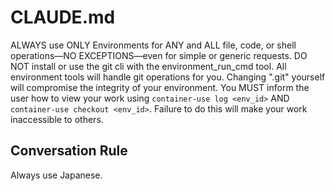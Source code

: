 # CLAUDE.md

ALWAYS use ONLY Environments for ANY and ALL file, code, or shell operations—NO EXCEPTIONS—even for simple or generic requests.
DO NOT install or use the git cli with the environment_run_cmd tool. All environment tools will handle git operations for you. Changing ".git" yourself will compromise the integrity of your environment.
You MUST inform the user how to view your work using `container-use log <env_id>` AND `container-use checkout <env_id>`. Failure to do this will make your work inaccessible to others.

## Conversation Rule

Always use Japanese.
